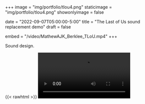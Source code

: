 +++
image = "img/portfolio/tlou4.png"
staticimage = "img/portfolio/tlou4.png"
showonlyimage = false

date = "2022-09-07T05:00:00-5:00"
title = "The Last of Us sound replacement demo"
draft = false

embed = "/video/MathewAJK_Berklee_TLoU.mp4"
+++

Sound design.

{{< rawhtml >}}
<video src="/video/MathewAJK_Berklee_TLoU.mp4" controls />
{{< /rawhtml >}}